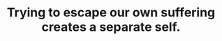 ---
title: Trying to escape our own suffering creates a separate self.
tags: buddhism resilience
---